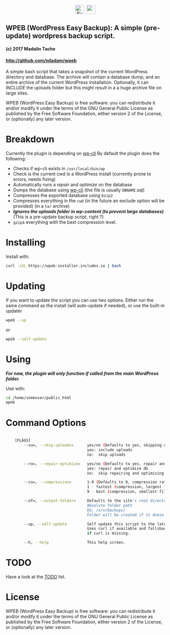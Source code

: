 <p align="center">
<a href='https://ko-fi.com/A204JA0' target='_blank'><img height='28' style='border:0px;height:28px;' src='https://az743702.vo.msecnd.net/cdn/kofi4.png?v=f' border='0' alt='Buy Me a Coffee at ko-fi.com' /></a>&nbsp;&nbsp;<a href="https://travis-ci.org/niladam/wpeb"><img height="28" src="https://travis-ci.org/niladam/wpeb.svg?branch=master"></a>
</p>

## WPEB (WordPress Easy Backup): A simple (pre-update) wordpress backup script.
#### (c) 2017 Madalin Tache
#### http://github.com/niladam/wpeb

A simple bash script that takes a snapshot of the current WordPress
directory and database. The archive will contain a database dump, and
an entire archive of the current WordPress installation.
Optionally, it can *INCLUDE* the uploads folder but this might result
in a a huge archive file on large sites.

WPEB (WordPress Easy Backup) is free software: you can redistribute it
and/or modify it under the terms of the GNU General Public License
as published by the Free Software Foundation, either version 2
of the License, or (optionally) any later version.

# Breakdown

Currently the plugin is depending on [wp-cli](http://wp-cli.org)
By default the plugin does the following:

* Checks if wp-cli exists in `/usr/local/bin/wp`
* Check is the current cwd is a WordPress install (currently prone to errors, needs fixing)
* Automatically runs a *repair* and *optimize* on the database
* Dumps the database using [wp-cli](http://wp-cli.org) (the file is usually `DBNAME`.sql)
* Compresses the exported database using `bzip2`
* Compresses everything in the `cwd` (in the future an exclude option will be provided) (in a `tar` archive)
* ***Ignores the uploads folder in wp-content (to prevent *large databases*)*** (This is a pre-update backup script, right ?)
* `gzip`s everything with the best compression level.

# Installing

Install with:

```bash
curl -sSL https://wpeb-installer.includes.io | bash
```

# Updating

If you want to update the script you can use two options. Either run the same command as the install (will auto-update if needed), or use the built-in updater

```bash
wpeb --up
```

or

```bash
wpeb --self-update
```

# Using

***For now, the plugin will only function if called from the *main WordPress* folder.***

Use with:

```bash
cd /home/someuser/public_html
wpeb
```

# Command Options

```bash

    [FLAGS]
        --su=, --skip-uploads=      yes/no (Defaults to yes, skipping uploads folder)
                                    yes: include uploads
                                    no:  skip uploads

        --ro=, --repair-optimize=   yes/no (Defaults to yes, repair and optimize db)
                                    yes: repair and optimize db
                                    no:  skip repairing and optimizing

        --co=, --compression=       1-9 (Defaults to 9, compression rate)
                                    1 - fastest (compression, largest file)
                                    9 - best (compression, smallest file)

        --of=, --output-folder=     Defaults to the site's root directory.
                                    Absolute folder path
                                    EG: /srv/backups/
                                    Folder will be created if it doesn't exist.

        --up, --self-update         Self update this script to the latest version.
                                    Uses curl if available and fallsback to wget,
                                    if curl is missing.

        --h, --help                 This help screen.
```

# TODO

Have a look at the [TODO](TODO.md) list.

# License

WPEB (WordPress Easy Backup) is free software: you can redistribute it and/or modify it under the terms of the GNU General Public License as published by the Free Software Foundation, either version 2 of the License, or (optionally) any later version.